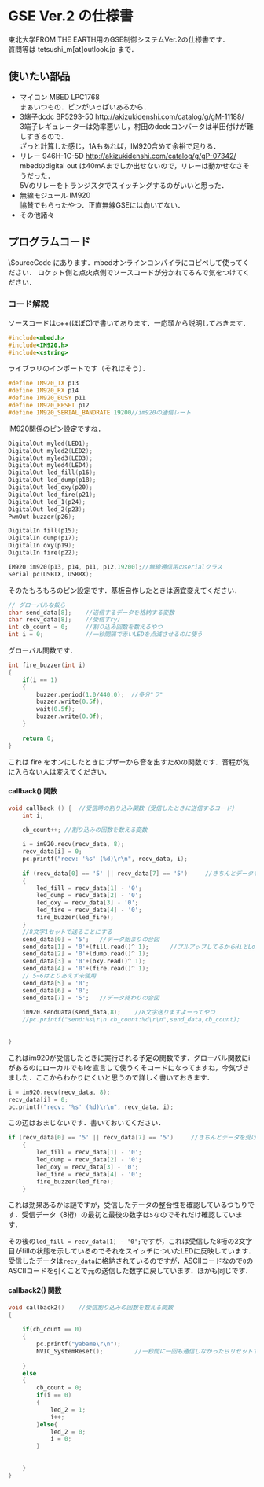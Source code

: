 # GSE Ver.2 の仕様書   
東北大学FROM THE EARTH用のGSE制御システムVer.2の仕様書です．    
質問等は tetsushi_m[at]outlook.jp まで．

## 使いたい部品  
* マイコン    MBED LPC1768  
まぁいつもの．ピンがいっぱいあるから．
* 3端子dcdc   BP5293-50   http://akizukidenshi.com/catalog/g/gM-11188/  
3端子レギュレーターは効率悪いし，村田のdcdcコンバータは半田付けが難しすぎるので．  
ざっと計算した感じ，1Aもあれば，IM920含めて余裕で足りる．
* リレー    946H-1C-5D  http://akizukidenshi.com/catalog/g/gP-07342/  
mbedのdigital out は40mAまでしか出せないので，リレーは動かせなさそうだった．  
5Vのリレーをトランジスタでスイッチングするのがいいと思った．   
* 無線モジュール    IM920  
協賛でもらったやつ．正直無線GSEには向いてない．
* その他諸々

## プログラムコード
\SourceCode にあります．mbedオンラインコンパイラにコピペして使ってください．
ロケット側と点火点側でソースコードが分かれてるんで気をつけてください．

### コード解説
ソースコードはc++(ほぼC)で書いてあります．一応頭から説明しておきます．

```cpp
#include<mbed.h>
#include<IM920.h>
#include<cstring>
```
ライブラリのインポートです（それはそう）．

```cpp
#define IM920_TX p13
#define IM920_RX p14
#define IM920_BUSY p11
#define IM920_RESET p12
#define IM920_SERIAL_BANDRATE 19200//im920の通信レート
```
IM920関係のピン設定ですね．

```cpp
DigitalOut myled(LED1);
DigitalOut myled2(LED2);
DigitalOut myled3(LED3);
DigitalOut myled4(LED4);
DigitalOut led_fill(p16);
DigitalOut led_dump(p18);
DigitalOut led_oxy(p20);
DigitalOut led_fire(p21);
DigitalOut led_1(p24);
DigitalOut led_2(p23);
PwmOut buzzer(p26);

DigitalIn fill(p15);
DigitalIn dump(p17);
DigitalIn oxy(p19);
DigitalIn fire(p22);

IM920 im920(p13, p14, p11, p12,19200);//無線通信用のserialクラス
Serial pc(USBTX, USBRX);
```
そのたもろもろのピン設定です．基板自作したときは適宜変えてください．

```cpp
// グローバルな奴ら
char send_data[8];    //送信するデータを格納する変数
char recv_data[8];    //受信すry)
int cb_count = 0;     //割り込み回数を数えるやつ
int i = 0;            //一秒間隔で赤いLEDを点滅させるのに使う
```
グローバル関数です．

```cpp
int fire_buzzer(int i)
{
    if(i == 1)
    {
        buzzer.period(1.0/440.0);  //多分"ラ"
        buzzer.write(0.5f);
        wait(0.5f);
        buzzer.write(0.0f);
    }
    
    return 0;
}
```
これは fire をオンにしたときにブザーから音を出すための関数です．音程が気に入らない人は変えてください．

#### callback() 関数

```cpp
void callback () {  //受信時の割り込み関数（受信したときに送信するコード）
    int i;

    cb_count++; //割り込みの回数を数える変数
    
    i = im920.recv(recv_data, 8);
    recv_data[i] = 0;
    pc.printf("recv: '%s' (%d)\r\n", recv_data, i);
    
    if (recv_data[0] == '5' || recv_data[7] == '5')     //きちんとデータを受け取れたか確認
    {
        led_fill = recv_data[1] - '0';           
        led_dump = recv_data[2] - '0';
        led_oxy = recv_data[3] - '0';
        led_fire = recv_data[4] - '0';
        fire_buzzer(led_fire);
    }
    //8文字1セットで送ることにする
    send_data[0] = '5';   //データ始まりの合図
    send_data[1] = '0'+(fill.read()^ 1);      //プルアップしてるからHiとLoを反転
    send_data[2] = '0'+(dump.read()^ 1);
    send_data[3] = '0'+(oxy.read()^ 1);
    send_data[4] = '0'+(fire.read()^ 1);
    // 5~6はとりあえず未使用
    send_data[5] = '0';
    send_data[6] = '0';
    send_data[7] = '5';   //データ終わりの合図
        
    im920.sendData(send_data,8);    //8文字送りますよーってやつ
    //pc.printf("send:%s\r\n cb_count:%d\r\n",send_data,cb_count);
        
    
}
```
これはim920が受信したときに実行される予定の関数です．グローバル関数にiがあるのにローカルでもiを宣言して使うくそコードになってますね，今気づきました．ここからわかりにくいと思うので詳しく書いておきます．
```cpp
i = im920.recv(recv_data, 8);
recv_data[i] = 0;
pc.printf("recv: '%s' (%d)\r\n", recv_data, i);
```
この辺はおまじないです．書いておいてください．
```cpp
if (recv_data[0] == '5' || recv_data[7] == '5')     //きちんとデータを受け取れたか確認
    {
        led_fill = recv_data[1] - '0';           
        led_dump = recv_data[2] - '0';
        led_oxy = recv_data[3] - '0';
        led_fire = recv_data[4] - '0';
        fire_buzzer(led_fire);
    }
```
これは効果あるかは謎ですが，受信したデータの整合性を確認しているつもりです．受信データ（8桁）の最初と最後の数字は`5`なのでそれだけ確認しています．

その後の`led_fill = recv_data[1] - '0';`ですが，これは受信した8桁の2文字目がfillの状態を示しているのでそれをスイッチについたLEDに反映しています．受信したデータは`recv_data`に格納されているのですが，ASCIIコードなので`0`のASCIIコードを引くことで元の送信した数字に戻しています．ほかも同じです．

#### callback2() 関数
```cpp
void callback2()    //受信割り込みの回数を数える関数
{
    
    if(cb_count == 0)
    {
        pc.printf("yabame\r\n");
        NVIC_SystemReset();         //一秒間に一回も通信しなかったらリセットする
        
    }
    else
    {
        cb_count = 0;
        if(i == 0)
        {
            led_2 = 1;
            i++;
        }else{
            led_2 = 0;
            i = 0;
        }
            
        
    }
}
```
